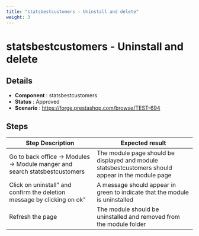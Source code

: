 ```yaml
---
title: "statsbestcustomers - Uninstall and delete"
weight: 3
---
```


# statsbestcustomers - Uninstall and delete
## Details
* **Component** : statsbestcustomers
* **Status** : Approved
* **Scenario** : https://forge.prestashop.com/browse/TEST-694

## Steps
| Step Description | Expected result |
| ----- | ----- |
| Go to back office -> Modules -> Module manger and search statsbestcustomers | The module page should be displayed and module statsbestcustomers should appear in the module page |
| Click on uninstall" and confirm the deletion message by clicking on ok" | A message should appear in green to indicate that the module is uninstalled |
| Refresh the page | The module should be uninstalled and removed from the module folder |
